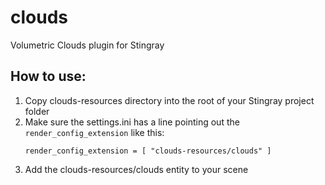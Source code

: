 # clouds

Volumetric Clouds plugin for Stingray

## How to use:

1. Copy clouds-resources directory into the root of your Stingray project folder
2. Make sure the settings.ini has a line pointing out the `render_config_extension` like this:
    ```
    render_config_extension = [ "clouds-resources/clouds" ]
    ```
3. Add the clouds-resources/clouds entity to your scene
